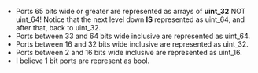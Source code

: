  - Ports 65 bits wide or greater are represented as arrays of **uint_32** NOT uint_64! Notice that the next level down **IS** represented as uint_64, and after that, back to uint_32.
 - Ports between 33 and 64 bits wide inclusive are represented as uint_64.
 - Ports between 16 and 32 bits wide inclusive are represented as uint_32.
 - Ports between 2 and 16 bits wide inclusive are represented as uint_16.
 - I believe 1 bit ports are represent as bool.
